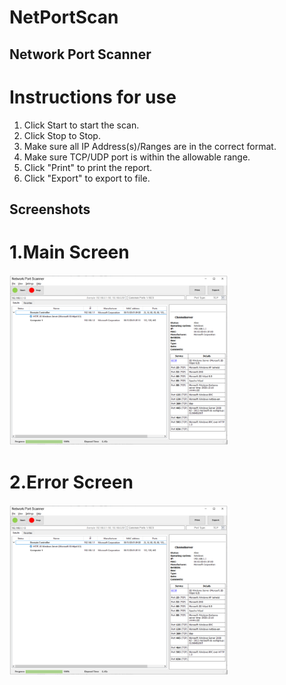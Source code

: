 # NetPortScan
 
## Network Port Scanner

# Instructions for use
1. Click Start to start the scan.
2. Click Stop to Stop.
3. Make sure all IP Address(s)/Ranges are in the correct format.
4. Make sure TCP/UDP port is within the allowable range.
5. Click "Print" to print the report.
6. Click "Export" to export to file.

## Screenshots

# 1.Main Screen
<p align="left">
  <img src=Images/NetworkPortScanner_Main.png width="350" title="Main Screen">
 
# 2.Error Screen
<p align="leftr">
  <img src=Images/NetworkPortScanner_Main.png width="350" title="Main Screen">
 
